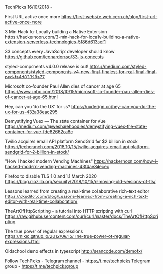 TechPicks 16/10/2018 -

First URL active once more
https://first-website.web.cern.ch/blog/first-url-active-once-more

3 Min Hack for Locally building a Native Extension
https://hackernoon.com/3-min-hack-for-locally-building-a-native-extension-serverless-technologies-5f86d613bef1

33 concepts every JavaScript developer should know
https://github.com/leonardomso/33-js-concepts

styled-components v4.0.0 release is out!
https://medium.com/styled-components/styled-components-v4-new-final-finalest-for-real-final-final-psd-fa4d83398a77

Microsoft co-founder Paul Allen dies of cancer at age 65
https://www.cnbc.com/2018/10/15/microsoft-co-founder-paul-allen-dies-of-cancer-at-age-65.html

Hey, can you ‘do the UX’ for us?
https://uxdesign.cc/hey-can-you-do-the-ux-for-us-432a38eac295

Demystifying Vuex — The state container for Vue
https://medium.com/@wesharehoodies/demystifying-vuex-the-state-container-for-vue-fde82662ca8c

Twilio acquires email API platform SendGrid for $2 billion in stock
https://techcrunch.com/2018/10/15/twilio-acquires-email-api-platform-sendgrid-for-2-billion-in-stock/

"How I hacked modern Vending Machines"
https://hackernoon.com/how-i-hacked-modern-vending-machines-43f4ae8decec

Firefox to disable TLS 1.0 and 1.1 March 2020
https://blog.mozilla.org/security/2018/10/15/removing-old-versions-of-tls/

Lessons learned from creating a real-time collaborative rich-text editor
https://ckeditor.com/blog/Lessons-learned-from-creating-a-rich-text-editor-with-real-time-collaboration/

TheArtOfHttpScripting - a tutorial into HTTP scripting with curl
https://raw.githubusercontent.com/curl/curl/master/docs/TheArtOfHttpScripting

The true power of regular expressions
https://nikic.github.io/2012/06/15/The-true-power-of-regular-expressions.html

Oldschool demo effects in typescript
http://seancode.com/demofx/

Follow TechPicks -
Telegram channel - https://t.me/techpicks
Telegram group - https://t.me/techpicksgroup